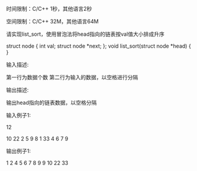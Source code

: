 时间限制：C/C++ 1秒，其他语言2秒

空间限制：C/C++ 32M，其他语言64M


请实现list_sort，使用冒泡法将head指向的链表按val值大小排成升序 

struct node { 
    int val; 
    struct node *next; 
}; 
void list_sort(struct node *head) 
{ 
} 

 
输入描述:

第一行为数据个数 第二行为输入的数据，以空格进行分隔

输出描述:

输出head指向的链表数据，以空格分隔

输入例子1:

12

10 22 2 5 9 8 1 33 4 6 7 9

输出例子1:

1 2 4 5 6 7 8 9 9 10 22 33

